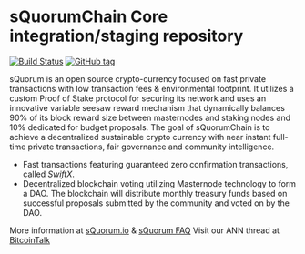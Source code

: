 sQuorumChain Core integration/staging repository
=====================================

[![Build Status](https://travis-ci.org/heliumchain/helium.png)](https://travis-ci.org/heliumchain/helium) [![GitHub tag](https://img.shields.io/github/tag/heliumchain/helium.svg)](https://github.com/heliumchain/helium/tree/v0.1)

sQuorum is an open source crypto-currency focused on fast private transactions with low transaction fees & environmental footprint.  It utilizes a custom Proof of Stake protocol for securing its network and uses an innovative variable seesaw reward mechanism that dynamically balances 90% of its block reward size between masternodes and staking nodes and 10% dedicated for budget proposals. The goal of sQuorumChain is to achieve a decentralized sustainable crypto currency with near instant full-time private transactions, fair governance and community intelligence.
- Fast transactions featuring guaranteed zero confirmation transactions, called _SwiftX_.
- Decentralized blockchain voting utilizing Masternode technology to form a DAO. The blockchain will distribute monthly treasury funds based on successful proposals submitted by the community and voted on by the DAO.

More information at [sQuorum.io](http://squorum.io) & [sQuorum FAQ](https://www.squorum.io/faq) Visit our ANN thread at [BitcoinTalk](https://bitcointalk.org/index.php?topic=1809278.0)

